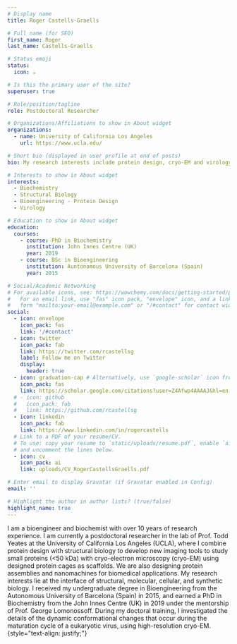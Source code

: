```yaml
---
# Display name
title: Roger Castells-Graells

# Full name (for SEO)
first_name: Roger
last_name: Castells-Graells

# Status emoji
status:
  icon: ☕️

# Is this the primary user of the site?
superuser: true

# Role/position/tagline
role: Postdoctoral Researcher

# Organizations/Affiliations to show in About widget
organizations:
  - name: University of California Los Angeles
    url: https://www.ucla.edu/

# Short bio (displayed in user profile at end of posts)
bio: My research interests include protein design, cryo-EM and virology.

# Interests to show in About widget
interests:
  - Biochemistry
  - Structural Biology
  - Bioengineering - Protein Design
  - Virology

# Education to show in About widget
education:
  courses:
    - course: PhD in Biochemistry
      institution: John Innes Centre (UK)
      year: 2019
    - course: BSc in Bioengineering
      institution: Auntonomous University of Barcelona (Spain)
      year: 2015

# Social/Academic Networking
# For available icons, see: https://wowchemy.com/docs/getting-started/page-builder/#icons
#   For an email link, use "fas" icon pack, "envelope" icon, and a link in the
#   form "mailto:your-email@example.com" or "/#contact" for contact widget.
social:
  - icon: envelope
    icon_pack: fas
    link: '/#contact'
  - icon: twitter
    icon_pack: fab
    link: https://twitter.com/rcastellsg
    label: Follow me on Twitter
    display:
      header: true
  - icon: graduation-cap # Alternatively, use `google-scholar` icon from `ai` icon pack
    icon_pack: fas
    link: https://scholar.google.com/citations?user=Z4Afwp4AAAAJ&hl=en
  # - icon: github
  #   icon_pack: fab
  #   link: https://github.com/rcastellsg
  - icon: linkedin
    icon_pack: fab
    link: https://www.linkedin.com/in/rogercastells
  # Link to a PDF of your resume/CV.
  # To use: copy your resume to `static/uploads/resume.pdf`, enable `ai` icons in `params.yaml`,
  # and uncomment the lines below.
  - icon: cv
    icon_pack: ai
    link: uploads/CV_RogerCastellsGraells.pdf

# Enter email to display Gravatar (if Gravatar enabled in Config)
email: ''

# Highlight the author in author lists? (true/false)
highlight_name: true
---
```


I am a bioengineer and biochemist with over 10 years of research experience. 
I am currently a postdoctoral researcher in the lab of Prof. Todd Yeates at the University of California Los Angeles (UCLA), where I combine protein design with structural biology to develop new imaging tools to study small proteins (<50 kDa) with cryo-electron microscopy (cryo-EM) using designed protein cages as scaffolds. We are also designing protein assemblies and nanomachines for biomedical applications. My research interests lie at the interface of structural, molecular, cellular, and synthetic biology. I received my undergraduate degree in Bioengineering from the Autonomous University of Barcelona (Spain) in 2015, and earned a PhD in Biochemistry from the John Innes Centre (UK) in 2019 under the mentorship of Prof. George Lomonossoff. During my doctoral training, I investigated the details of the dynamic conformational changes that occur during the maturation cycle of a eukaryotic virus, using high-resolution cryo-EM.
{style="text-align: justify;"}
